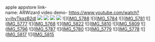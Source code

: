apple appstore link-    
name: ARWizard
video demo- https://www.youtube.com/watch?v=jhyTkqzB2dI
![](https://github.com/user-attachments/assets/bcc0e3b3-238f-42b3-8c4f-dc736cf7ad73=250x250)
![](https://github.com/user-attachments/assets/8e546cbf-b697-421f-a55b-2dce06e18cd6=250x250)
![](https://github.com/user-attachments/assets/362291fa-2489-4bc4-9075-ec5f16c7328a=250x250)
![](https://github.com/user-attachments/assets/f65b0d0f-92b5-455c-b3b5-40b092ad39d7=250x250)
![]([IMG_5788](https://github.com/user-attachments/assets/bc9db85c-32de-48e6-a736-50c7df17fcf8=250x250)
![]([IMG_5784](https://github.com/user-attachments/assets/92b84116-79e5-46a9-b49a-cc0e3aa591e7=250x250)
![]([IMG_5781](https://github.com/user-attachments/assets/4abaec0f-1a6c-4b08-894e-b3b724debb0f=250x250)
![]([IMG_5777](https://github.com/user-attachments/assets/bcba0aa7-fc00-4848-8353-233dd66505f5=250x250)
![]([IMG_5768](https://github.com/user-attachments/assets/89b366df-b21c-4218-87a9-1cff89ac44e4=250x250)
![]([IMG_5822](https://github.com/user-attachments/assets/992f8835-4e87-4214-98a1-b94ff15297b5=250x250)
![]([IMG_5810](https://github.com/user-attachments/assets/37cbd2f7-9ebe-44ca-b040-ed13fef5cb73=250x250)
![]([IMG_5809](https://github.com/user-attachments/assets/14864f43-f6ee-41f8-aa17-aa4c44b12ba1=250x250)
![]([IMG_5796](https://github.com/user-attachments/assets/0cf87f2e-ccfb-4fad-996f-525bbc7f0955=250x250)
![]([IMG_5787](https://github.com/user-attachments/assets/86344084-1c37-4ae0-80f6-87ee6ca69b4c=250x250)
![]([IMG_5780](https://github.com/user-attachments/assets/c23f5bf8-d9e7-435d-a6dd-97dc37506b0e=250x250)
![]([IMG_5779](https://github.com/user-attachments/assets/e2f3492f-1c22-4587-8f78-605f7ba43d4c=250x250)
![]([IMG_5778](https://github.com/user-attachments/assets/2c370343-62b2-4e64-b8b6-7d182a173db1=250x250)
![]([IMG_5817](https://github.com/user-attachments/assets/7acca86b-c0b7-41c9-bf88-465a5fc837bd=250x250)
![]([IMG_5815](https://github.com/user-attachments/assets/ce70e7e2-f7bf-4fd7-bc92-0a95fb2ade77=250x250)
